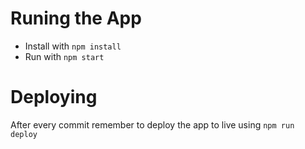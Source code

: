 # Runing the App

- Install with `npm install` 
- Run with `npm start`


# Deploying

After every commit remember to deploy the app to live using `npm run deploy`